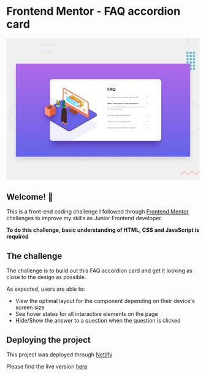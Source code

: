 # Frontend Mentor - FAQ accordion card

![Design preview for the FAQ accordion card coding challenge](/images/desktop-preview.jpg)

## Welcome! 👋

This is a front-end coding challenge I followed through [Frontend Mentor](https://www.frontendmentor.io) challenges to improve my skills as Junior Frontend developer.

**To do this challenge,  basic understanding of HTML, CSS and JavaScript is required**

## The challenge

The challenge is to build out this FAQ accordion card and get it looking as close to the design as possible.

As expected, users are  able to:

- View the optimal layout for the component depending on their device's screen size
- See hover states for all interactive elements on the page
- Hide/Show the answer to a question when the question is clicked


## Deploying the project

This project was deployed through [Netlify](https://www.netlify.com/)

Please find the live version [here](https://as-faq-accordion.netlify.app)

